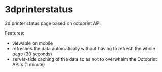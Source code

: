 # 3dprinterstatus
3d printer status page based on octoprint API

Features:
- viewable on mobile
- refreshes the data automatically without having to refresh the whole page (30 seconds)
- server-side caching of the data so as not to overwhelm the Octoprint API's (1 minute)
